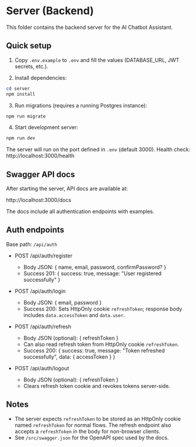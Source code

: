 # Server (Backend)

This folder contains the backend server for the AI Chatbot Assistant.

## Quick setup

1. Copy `.env.example` to `.env` and fill the values (DATABASE_URL, JWT secrets, etc.).

2. Install dependencies:

```powershell
cd server
npm install
```

3. Run migrations (requires a running Postgres instance):

```powershell
npm run migrate
```

4. Start development server:

```powershell
npm run dev
```

The server will run on the port defined in `.env` (default 3000). Health check: http://localhost:3000/health

## Swagger API docs

After starting the server, API docs are available at:

http://localhost:3000/docs

The docs include all authentication endpoints with examples.

## Auth endpoints

Base path: `/api/auth`

- POST /api/auth/register
  - Body JSON: { name, email, password, confirmPassword? }
  - Success 201: { success: true, message: "User registered successfully" }

- POST /api/auth/login
  - Body JSON: { email, password }
  - Success 200: Sets HttpOnly cookie `refreshToken`; response body includes `data.accessToken` and `data.user`.

- POST /api/auth/refresh
  - Body JSON (optional): { refreshToken }
  - Can also read refresh token from HttpOnly cookie `refreshToken`.
  - Success 200: { success: true, message: "Token refreshed successfully", data: { accessToken } }

- POST /api/auth/logout
  - Body JSON (optional): { refreshToken }
  - Clears refresh token cookie and revokes tokens server-side.

## Notes

- The server expects `refreshToken` to be stored as an HttpOnly cookie named `refreshToken` for normal flows. The refresh endpoint also accepts a `refreshToken` in the body for non-browser clients.
- See `/src/swagger.json` for the OpenAPI spec used by the docs.
